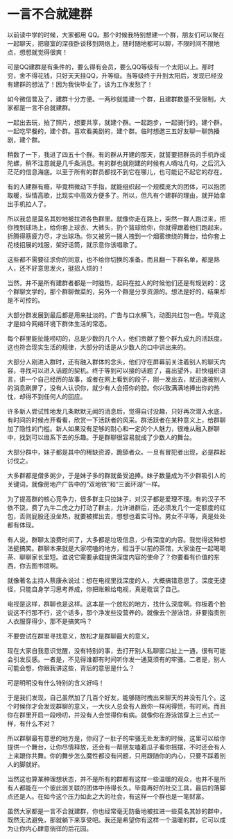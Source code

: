 # 一言不合就建群

以前读中学的时候，大家都用 QQ。那个时候我特别想建一个群，朋友们可以聚在一起聊天，把寝室的深夜卧谈移到网络上，随时随地都可以聊，不限时间不限地点，想想就觉得很爽！ 

可是QQ建群是有条件的，要么得有会员，要么QQ等级有一个太阳以上。那时穷，舍不得花钱，只好天天挂QQ，升等级。当等级终于升到太阳后，发现已经没有建群的想法了！因为我快毕业了，该为工作发愁了！ 

如今微信普及了，建群十分方便。一两秒就能建一个群，且建群数量不受限制，大家都是一言不合就建群。 

一起出去玩，拍了照片，想要共享，就建个群。一起跑步，一起骑行的，建个群。一起吃早餐的，建个群。喜欢看美剧的，建个群。临时想邀三五好友聊一聊热播剧，建个群。 

稍数了一下，我进了四五十个群。有的群从开建的那天，就誓要把群员的手机炸成陀螺，稍不注意就是几千条消息。有的群也就刚建的时候有人嘀咕几句，之后沉入茫茫的信息海底。以至于所有的群员都找不到它在哪儿，也可能记不起它的存在。 

有的人建群有瘾，毕竟稍微动下手指，就能组织起一个规模庞大的团体，可以抱团取暖，纵情高歌，比现实中高效方便多了。所以，但凡有个建群的理由，就开始拿出手机拉人了。 

所以我总是莫名其妙地被拉进各色群里。就像你走在路上，突然一群人跑过来，把你拽到球场上，给你套上球衣、大裤头，扔个篮球给你，你就得跟着他们跑起来。折腾得筋疲力尽，才出球场。你又被另一拨人拽到一个烟雾缭绕的舞台，给你套上花枝招展的戏服，架好话筒，就示意你该唱歌了。 

这些都不需要征求你的同意，也不给你切换的准备。而且翻一下群名单，都是熟人，还不好意思发火，挺招人烦的！ 

当然，并不是所有建群者都是一时脑热，起码在拉人的时候他们还是有规划的：这个群聊文学的，那个群聊做菜的，另外一个群是分享资源的。想法是好的，结果却是不可控的。 

大部分群发展到最后都是用来扯淡的。广告与口水横飞，动图共红包一色。毕竟这才是如今网络环境下群体生活的常态。 

每个群里能扯能唠叨的，总是少数的几个人，他们贡献了整个群九成九的活跃度。这也符合现实生活的规律，大部分的话是从少数人的口中讲出来的。 

大部分人刚进入群时，还有融入群体的念头，他们守在屏幕前关注着别人的聊天内容，寻找可以进入话题的契机。终于等到可以接的话题了，喜出望外，赶快组织语言，讲一个自己经历的故事，或者在网上看到的段子，刚一发出去，就迅速被别人的消息刷屏了，没有人认识你，就少有人会搭你的腔。你兴致满满地捧出你的热忱，却得不到任何人的回应。 

许多新人尝试性地发几条默默无闻的消息后，觉得自讨没趣，只好再次潜入水底，有时间的时候点开看看，欣赏一下活跃者的风采。群活跃者在某种意义上，给群聊加了隐性的门槛。新人如果没有足够的耐心和一定的个人魅力，很难从融入群聊中，找到可以维系下去的乐趣。于是群聊很容易就成了少数人的舞台。 

大部分群中，妹子都是其中的稀缺资源，跪舔者众。一旦有冒犯者出现，必是群起讨伐之。 

大多群都是僧多粥少，于是妹子多的群就备受追捧。妹子数量成为不少群吸引人的关键词，就像房地产广告中的“双地铁”和“三面环湖”一样。 

为了提高群的核心竞争力，很多群主只拉妹子，对汉子都是爱理不理。有的汉子不依不饶，费了九牛二虎之力打动了群主，允许进群后，还必须发几个一定额度的红包，否则屁股还没坐热，就要被撵出去，想想也着实可怜。男女不平等，真是处处都有体现。 

有人说，群聊太浪费时间了，大多都是垃圾信息，少有深度的内容。我觉得这种想法挺搞笑。群聊本来就是大家唠嗑的地方，相当于以前的茶馆，大家坐在一起喝喝茶、聊聊家长里短。谁说它需要承载提供深度内容的使命了？你要看有价值的东西，你去图书馆啊。 

就像著名主持人蔡康永说过：想在电视里找深度的人，大概搞错意思了。深度无捷径，只能自身学习思考养成，你把账赖给电视，真是耽误了自己。 

电视是这样，群聊也是这样。这本是一个放松的地方，找什么深度啊。你板着个脸说这不行那不行，这个话多，那个净发些没营养的。就像去个游泳馆，非要指责别人衣服穿得少，那不是搞笑吗？ 

不要尝试在群里寻找意义，放松才是群聊最大的意义。 

现在大家自我意识觉醒，没有特别的事，去打开别人私聊窗口扯上一通，很有可能会引发反感。一者是，不见得谁都有时间听你发一通莫须有的牢骚。二者是，别人可能会想，你跟我讲这些，背后的意思是什么？ 

可是明明没有什么特别的含义好吗！ 

于是我们发现，自己虽然加了几百个好友，能够随时拽出来聊天的并没有几个。这个时候你才会发现群聊的意义，一大伙人总会有人跟你一样闲得慌，有时间。而且你在群里开启一段唠叨，并没有人会觉得你有病。就像你在游泳馆穿上三点式一样，有什么不对？ 

所以群聊最有意思的地方是，你闷了一肚子的牢骚无处发泄的时候，这里可以给你提供一个舞台，让你尽情释放，还会有一帮朋友嗑着瓜子看你摇摆，不时还会有人上来跟你共舞。你的舞步怎么魔性都没有问题，只用跟随你的内心，只要不踩着别人的脚就好。 

当然这也算某种理想状态，并不是所有的群都有这样一些温暖的观众，也并不是所有人都能在一个彼此弱关联的团体中待得长久。毕竟再好的社交工具，最后的落脚点还是人。在如今这个压力如此之大的社会，有这样一个群也是一笔财富。 

虽然大家都是一言不合就建群，你也经常毫无防备地被拉进一些莫名其妙的群中，既然无法避免，那就躺下来享受吧。我还是希望你有这样一个温暖的群，它可以成为让你内心肆意徜徉的后花园。
